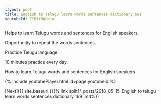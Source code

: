 ```yaml
---
layout: post
title: English to Telugu learn words sentences dictionary 661 
youtubeId: 7lB1f9qHejo
---
```

 
 
Helps to learn Telugu words and sentences for English speakers.

Opportunitiy to repeat the words sentences. 

Practice Telugu language. 
 
10 minutes practice every day. 
 
How to learn Telugu words and sentences for English speakers 
 
{% include youtubePlayer.html id=page.youtubeId %}
 
 
[Next]({{ site.baseurl }}{% link  split1/_posts/2018-05-15-English to telugu learn words sentences dictionary 169 .md%})
 
